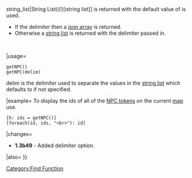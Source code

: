 string_list|String List{{\!}}string list\]\] is returned with the
default value of  is used.

  - If the delimiter  then a [json array](JSON_Array "wikilink") is
    returned.
  - Otherwise a [string list](Macros:string_list "wikilink") is returned
    with the delimiter passed in.

 

|usage=

``` mtmacro numberLines
getNPC()
getNPC(delim)
```

delim is the delimiter used to separate the values in the [string
list](Macros:string_list "wikilink") which defaults to  if not
specified.

|example= To display the ids of all of the [NPC
tokens](Token:NPC_token "wikilink") on the current
[map](Map:map "wikilink") use.

``` mtmacro numberLines
[h: ids = getNPC()]
[foreach(id, ids, "<br>"): id]
```

|changes=

  - **1.3b49** - Added  delimiter option.

|also=  }}

[Category:Find Function](Category:Find_Function "wikilink")